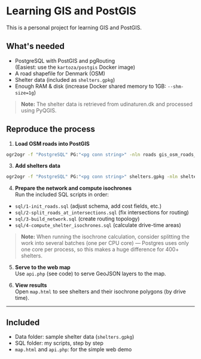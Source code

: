 # Learning GIS and PostGIS

This is a personal project for learning GIS and PostGIS.


## What's needed

- PostgreSQL with PostGIS and pgRouting  
  (Easiest: use the `kartoza/postgis` Docker image)
- A road shapefile for Denmark (OSM)
- Shelter data (included as `shelters.gpkg`)
- Enough RAM & disk (increase Docker shared memory to 1GB: `--shm-size=1g`)

> **Note:** The shelter data is retrieved from udinaturen.dk and processed using PyQGIS.

## Reproduce the process

1. **Load OSM roads into PostGIS**  

```sh
ogr2ogr -f "PostgreSQL" PG:"<pg conn string>" -nln roads gis_osm_roads_free_1.shp
```

3. **Add shelters data**  

```sh
ogr2ogr -f "PostgreSQL" PG:"<pg conn string>" shelters.gpkg -nln shelters -t_srs EPSG:4326
```


4. **Prepare the network and compute isochrones**  
Run the included SQL scripts in order:
- `sql/1-init_roads.sql` (adjust schema, add cost fields, etc.)
- `sql/2-split_roads_at_intersections.sql` (fix intersections for routing)
- `sql/3-build_network.sql` (create routing topology)
- `sql/4-compute_shelter_isochrones.sql` (calculate drive-time areas)

> **Note:** When running the isochrone calculation, consider splitting the work into several batches (one per CPU core) — Postgres uses only one core per process, so this makes a huge difference for 400+ shelters.

5. **Serve to the web map**  
Use `api.php` (see code) to serve GeoJSON layers to the map.

6. **View results**  
Open `map.html` to see shelters and their isochrone polygons (by drive time).

---

## Included

- Data folder: sample shelter data (`shelters.gpkg`)
- SQL folder: my scripts, step by step
- `map.html` and `api.php`: for the simple web demo


